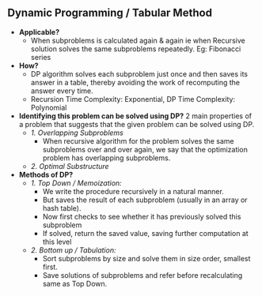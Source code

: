 ## Dynamic Programming / Tabular Method
- **Applicable?**
  - When subproblems is calculated again & again  ie when Recursive solution solves the same subproblems repeatedly. Eg: Fibonacci series
- **How?**
  - DP algorithm solves each subproblem just once and then saves its answer in a table, thereby avoiding the work of recomputing the answer every time.
  - Recursion Time Complexity: Exponential, DP Time Complexity: Polynomial
- **Identifying this problem can be solved using DP?** 2 main properties of a problem that suggests that the given problem can be solved using DP.
  - _1. Overlapping Subproblems_
    - When recursive algorithm for the problem solves the same subproblems over and over again, we say that the optimization problem has overlapping subproblems.
  - _2. Optimal Substructure_
- **Methods of DP?**
  - _1. Top Down / Memoization:_
    - We write the procedure recursively in a natural manner.
    - But saves the result of each subproblem (usually in an array or hash table).
    - Now first checks to see whether it has previously solved this subproblem
    - If solved, return the saved value, saving further computation at this level
  - _2. Bottom up / Tabulation:_
    - Sort subproblems by size and solve them in size order, smallest first.
    - Save solutions of subproblems and refer before recalculating same as Top Down.
